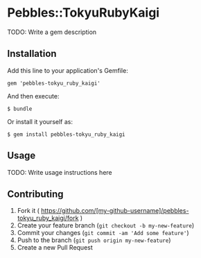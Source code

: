 # Pebbles::TokyuRubyKaigi

TODO: Write a gem description

## Installation

Add this line to your application's Gemfile:

    gem 'pebbles-tokyu_ruby_kaigi'

And then execute:

    $ bundle

Or install it yourself as:

    $ gem install pebbles-tokyu_ruby_kaigi

## Usage

TODO: Write usage instructions here

## Contributing

1. Fork it ( https://github.com/[my-github-username]/pebbles-tokyu_ruby_kaigi/fork )
2. Create your feature branch (`git checkout -b my-new-feature`)
3. Commit your changes (`git commit -am 'Add some feature'`)
4. Push to the branch (`git push origin my-new-feature`)
5. Create a new Pull Request
